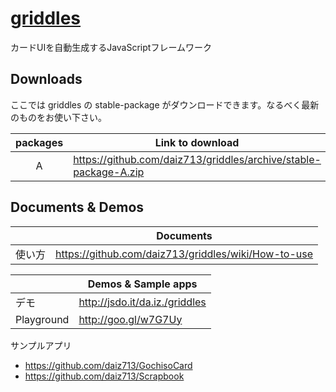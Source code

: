 [griddles](https://github.com/daiz713/griddles/wiki/_pages)
========

カードUIを自動生成するJavaScriptフレームワーク

## Downloads
ここでは griddles の stable-package がダウンロードできます。なるべく最新のものをお使い下さい。

| packages | Link to download |
|:--------:|-----------------------|
|A         | https://github.com/daiz713/griddles/archive/stable-package-A.zip |

## Documents & Demos
|        | Documents |
|--------|----------------------------------------------------|
| 使い方 |https://github.com/daiz713/griddles/wiki/How-to-use |

|        | Demos & Sample apps |
|--------|----------------------------------------------------|
| デモ | http://jsdo.it/da.iz./griddles |
| Playground | http://goo.gl/w7G7Uy |

サンプルアプリ
+ https://github.com/daiz713/GochisoCard 
+ https://github.com/daiz713/Scrapbook
                   

